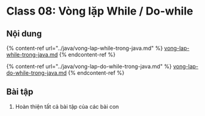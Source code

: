 # Class 08: Vòng lặp While / Do-while

## Nội dung

{% content-ref url="../java/vong-lap-while-trong-java.md" %}
[vong-lap-while-trong-java.md](../java/vong-lap-while-trong-java.md)
{% endcontent-ref %}

{% content-ref url="../java/vong-lap-do-while-trong-java.md" %}
[vong-lap-do-while-trong-java.md](../java/vong-lap-do-while-trong-java.md)
{% endcontent-ref %}



## Bài tập

1. Hoàn thiện tất cả bài tập của các bài con

